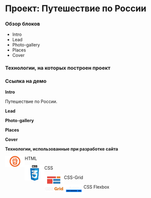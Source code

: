 # Проект: Путешествие по России

### Обзор блоков
* Intro
* Lead
* Photo-gallery
* Places
* Cover

### Технологии, на которых построен проект

### Ссылка на демо 

**Intro**

Путешествие по России.


**Lead**




**Photo-gallery**



**Places**



**Cover**



**Технологии, использованные при разработке сайта**


HTML <img align="left" src="./images/html_y.png" width="64" />


CSS <img align="left" src="./images/css_y.png" width="64" />






CSS-Grid <img align="left" src="./images/grid_y.png" width="64" />





CSS Flexbox <img align="left" src="./images/flex_y.png" width="64" />

